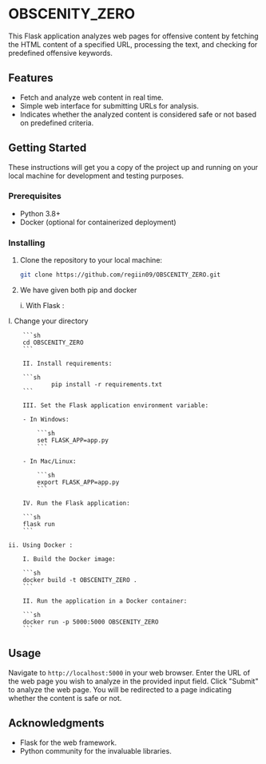 # OBSCENITY_ZERO

This Flask application analyzes web pages for offensive content by fetching the HTML content of a specified URL, processing the text, and checking for predefined offensive keywords.

## Features

- Fetch and analyze web content in real time.
- Simple web interface for submitting URLs for analysis.
- Indicates whether the analyzed content is considered safe or not based on predefined criteria.

## Getting Started

These instructions will get you a copy of the project up and running on your local machine for development and testing purposes.

### Prerequisites

- Python 3.8+
- Docker (optional for containerized deployment)

### Installing

1. Clone the repository to your local machine:

    ```sh
    git clone https://github.com/regiin09/OBSCENITY_ZERO.git
    ```

2. We have given both pip and docker

    i. With Flask :

I. Change your directory

        ```sh
        cd OBSCENITY_ZERO
        ```

        II. Install requirements:

        ```sh
				pip install -r requirements.txt
        ```

        III. Set the Flask application environment variable:

        - In Windows:

            ```sh
            set FLASK_APP=app.py
            ```

        - In Mac/Linux:

            ```sh
            export FLASK_APP=app.py
            ```

        IV. Run the Flask application:

        ```sh
        flask run
        ```

    ii. Using Docker :

        I. Build the Docker image:

        ```sh
        docker build -t OBSCENITY_ZERO .
        ```

        II. Run the application in a Docker container:

        ```sh
        docker run -p 5000:5000 OBSCENITY_ZERO
        ```

## Usage

Navigate to `http://localhost:5000` in your web browser.
Enter the URL of the web page you wish to analyze in the provided input field.
Click "Submit" to analyze the web page. You will be redirected to a page indicating whether the content is safe or not.

## Acknowledgments

- Flask for the web framework.
- Python community for the invaluable libraries.
